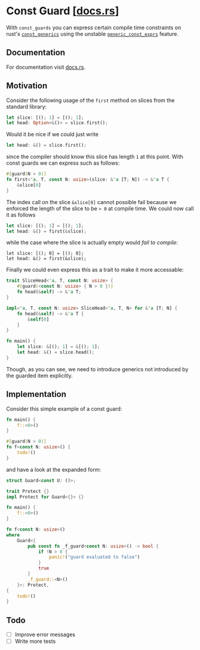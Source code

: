 # Const Guard [[docs.rs](https://docs.rs/const-guards)]
With `const_guards` you can express certain compile time constraints on rust's [`const_generics`](https://github.com/rust-lang/rust/issues/44580) using the unstable [`generic_const_exprs`](https://github.com/rust-lang/rust/issues/76560) feature.

## Documentation
For documentation visit [docs.rs](https://docs.rs/const-guards).

## Motivation
Consider the following usage of the `first` method on slices from the standard library: 
```rust
let slice: [(); 1] = [(); 1];
let head: Option<&()> = slice.first();
``` 
Would it be nice if we could just write
```rust
let head: &() = slice.first();
```
since the compiler should know this slice has length `1` at this point.
With const guards we can express such as follows:
```rust
#[guard(N > 0)]
fn first<'a, T, const N: usize>(slice: &'a [T; N]) -> &'a T {
    &slice[0]
}
```
The index call on the slice `&slice[0]` cannot possible fail because we enforced the length of the slice to be `> 0` at compile time. We could now call it as follows 
```rust
let slice: [(); 1] = [(); 1];
let head: &() = first(&slice);
```
while the case where the slice is actually empty would _fail to compile_:
```
let slice: [(); 0] = [(); 0];
let head: &() = first(&slice);
```
Finally we could even express this as a trait to make it more accessable:
```rust
trait SliceHead<'a, T, const N: usize> {
    #[guard(<const N: usize> { N > 0 })]
    fn head(&self) -> &'a T;
}

impl<'a, T, const N: usize> SliceHead<'a, T, N> for &'a [T; N] {
    fn head(&self) -> &'a T {
        &self[0]
    }
}

fn main() {
    let slice: &[(); 1] = &[(); 1];
    let head: &() = slice.head();
}
```
Though, as you can see, we need to introduce generics not introduced by the guarded item explicitly.

## Implementation
Consider this simple example of a const guard:
```rust
fn main() {
    f::<0>()
}

#[guard(N > 0)]
fn f<const N: usize>() {
    todo!()
}
```
and have a look at the expanded form:
```rust
struct Guard<const U: ()>;

trait Protect {}
impl Protect for Guard<{}> {}

fn main() {
    f::<0>()
}

fn f<const N: usize>()
where
    Guard<{
        pub const fn _f_guard<const N: usize>() -> bool {
            if !N > 0 {
                panic!("guard evaluated to false")
            }
            true
        }
        _f_guard::<N>()
    }>: Protect,
{
    todo!()
}
```

## Todo

- [ ] Improve error messages
- [ ] Write more tests